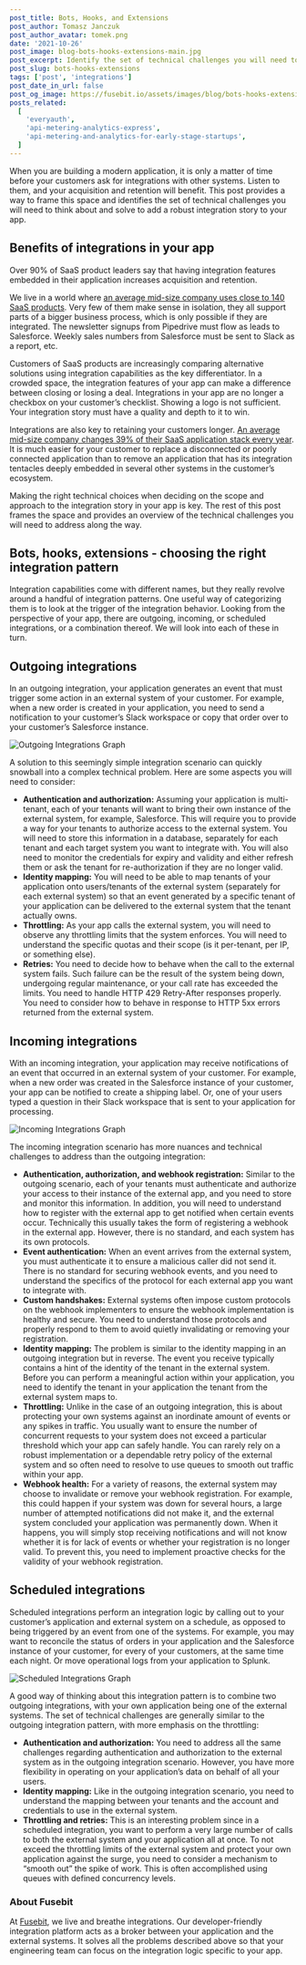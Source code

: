 ```yaml
---
post_title: Bots, Hooks, and Extensions
post_author: Tomasz Janczuk
post_author_avatar: tomek.png
date: '2021-10-26'
post_image: blog-bots-hooks-extensions-main.jpg
post_excerpt: Identify the set of technical challenges you will need to think about and solve to add a robust integration story to your app.
post_slug: bots-hooks-extensions
tags: ['post', 'integrations']
post_date_in_url: false
post_og_image: https://fusebit.io/assets/images/blog/bots-hooks-extensions-social-card.png
posts_related:
  [
    'everyauth',
    'api-metering-analytics-express',
    'api-metering-and-analytics-for-early-stage-startups',
  ]
---
```


When you are building a modern application, it is only a matter of time before your customers ask for integrations with other systems. Listen to them, and your acquisition and retention will benefit. This post provides a way to frame this space and identifies the set of technical challenges you will need to think about and solve to add a robust integration story to your app.

## Benefits of integrations in your app

Over 90% of SaaS product leaders say that having integration features embedded in their application increases acquisition and retention.

We live in a world where [an average mid-size company uses close to 140 SaaS products](https://www.blissfully.com/saas-trends/2020-annual-report/). Very few of them make sense in isolation, they all support parts of a bigger business process, which is only possible if they are integrated. The newsletter signups from Pipedrive must flow as leads to Salesforce. Weekly sales numbers from Salesforce must be sent to Slack as a report, etc.

Customers of SaaS products are increasingly comparing alternative solutions using integration capabilities as the key differentiator. In a crowded space, the integration features of your app can make a difference between closing or losing a deal. Integrations in your app are no longer a checkbox on your customer’s checklist. Showing a logo is not sufficient. Your integration story must have a quality and depth to it to win.

Integrations are also key to retaining your customers longer. [An average mid-size company changes 39% of their SaaS application stack every year](https://www.blissfully.com/saas-trends/2019-annual/). It is much easier for your customer to replace a disconnected or poorly connected application than to remove an application that has its integration tentacles deeply embedded in several other systems in the customer’s ecosystem.

Making the right technical choices when deciding on the scope and approach to the integration story in your app is key. The rest of this post frames the space and provides an overview of the technical challenges you will need to address along the way.

## Bots, hooks, extensions - choosing the right integration pattern

Integration capabilities come with different names, but they really revolve around a handful of integration patterns. One useful way of categorizing them is to look at the trigger of the integration behavior. Looking from the perspective of your app, there are outgoing, incoming, or scheduled integrations, or a combination thereof. We will look into each of these in turn.

## Outgoing integrations

In an outgoing integration, your application generates an event that must trigger some action in an external system of your customer. For example, when a new order is created in your application, you need to send a notification to your customer’s Slack workspace or copy that order over to your customer’s Salesforce instance.

![Outgoing Integrations Graph](blog-bots-outbound.png 'Outgoing Integrations Graph')

A solution to this seemingly simple integration scenario can quickly snowball into a complex technical problem. Here are some aspects you will need to consider:

- **Authentication and authorization:** Assuming your application is multi-tenant, each of your tenants will want to bring their own instance of the external system, for example, Salesforce. This will require you to provide a way for your tenants to authorize access to the external system. You will need to store this information in a database, separately for each tenant and each target system you want to integrate with. You will also need to monitor the credentials for expiry and validity and either refresh them or ask the tenant for re-authorization if they are no longer valid.
- **Identity mapping:** You will need to be able to map tenants of your application onto users/tenants of the external system (separately for each external system) so that an event generated by a specific tenant of your application can be delivered to the external system that the tenant actually owns.
- **Throttling:** As your app calls the external system, you will need to observe any throttling limits that the system enforces. You will need to understand the specific quotas and their scope (is it per-tenant, per IP, or something else).
- **Retries:** You need to decide how to behave when the call to the external system fails. Such failure can be the result of the system being down, undergoing regular maintenance, or your call rate has exceeded the limits. You need to handle HTTP 429 Retry-After responses properly. You need to consider how to behave in response to HTTP 5xx errors returned from the external system.

## Incoming integrations

With an incoming integration, your application may receive notifications of an event that occurred in an external system of your customer. For example, when a new order was created in the Salesforce instance of your customer, your app can be notified to create a shipping label. Or, one of your users typed a question in their Slack workspace that is sent to your application for processing.

![Incoming Integrations Graph](blog-bots-inbound.png 'Inbound Integrations Graph')

The incoming integration scenario has more nuances and technical challenges to address than the outgoing integration:

- **Authentication, authorization, and webhook registration:** Similar to the outgoing scenario, each of your tenants must authenticate and authorize your access to their instance of the external app, and you need to store and monitor this information. In addition, you will need to understand how to register with the external app to get notified when certain events occur. Technically this usually takes the form of registering a webhook in the external app. However, there is no standard, and each system has its own protocols.
- **Event authentication:** When an event arrives from the external system, you must authenticate it to ensure a malicious caller did not send it. There is no standard for securing webhook events, and you need to understand the specifics of the protocol for each external app you want to integrate with.
- **Custom handshakes:** External systems often impose custom protocols on the webhook implementers to ensure the webhook implementation is healthy and secure. You need to understand those protocols and properly respond to them to avoid quietly invalidating or removing your registration.
- **Identity mapping:** The problem is similar to the identity mapping in an outgoing integration but in reverse. The event you receive typically contains a hint of the identity of the tenant in the external system. Before you can perform a meaningful action within your application, you need to identify the tenant in your application the tenant from the external system maps to.
- **Throttling:** Unlike in the case of an outgoing integration, this is about protecting your own systems against an inordinate amount of events or any spikes in traffic. You usually want to ensure the number of concurrent requests to your system does not exceed a particular threshold which your app can safely handle. You can rarely rely on a robust implementation or a dependable retry policy of the external system and so often need to resolve to use queues to smooth out traffic within your app.
- **Webhook health:** For a variety of reasons, the external system may choose to invalidate or remove your webhook registration. For example, this could happen if your system was down for several hours, a large number of attempted notifications did not make it, and the external system concluded your application was permanently down. When it happens, you will simply stop receiving notifications and will not know whether it is for lack of events or whether your registration is no longer valid. To prevent this, you need to implement proactive checks for the validity of your webhook registration.

## Scheduled integrations

Scheduled integrations perform an integration logic by calling out to your customer’s application and external system on a schedule, as opposed to being triggered by an event from one of the systems. For example, you may want to reconcile the status of orders in your application and the Salesforce instance of your customer, for every of your customers, at the same time each night. Or move operational logs from your application to Splunk.

![Scheduled Integrations Graph](blog-bots-scheduled.png 'Scheduled Integrations Graph')

A good way of thinking about this integration pattern is to combine two outgoing integrations, with your own application being one of the external systems. The set of technical challenges are generally similar to the outgoing integration pattern, with more emphasis on the throttling:

- **Authentication and authorization:** You need to address all the same challenges regarding authentication and authorization to the external system as in the outgoing integration scenario. However, you have more flexibility in operating on your application’s data on behalf of all your users.
- **Identity mapping:** Like in the outgoing integration scenario, you need to understand the mapping between your tenants and the account and credentials to use in the external system.
- **Throttling and retries:** This is an interesting problem since in a scheduled integration, you want to perform a very large number of calls to both the external system and your application all at once. To not exceed the throttling limits of the external system and protect your own application against the surge, you need to consider a mechanism to “smooth out” the spike of work. This is often accomplished using queues with defined concurrency levels.

### About Fusebit

At [Fusebit](https://fusebit.io), we live and breathe integrations. Our developer-friendly integration platform acts as a broker between your application and the external systems. It solves all the problems described above so that your engineering team can focus on the integration logic specific to your app.
